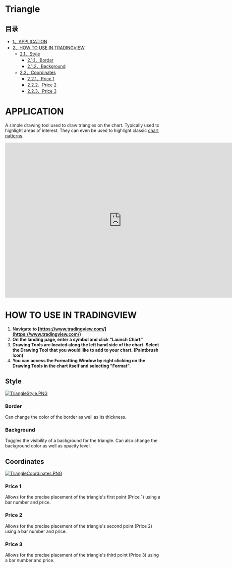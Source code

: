 # Triangle

## 目录

-   [1、APPLICATION](#APPLICATION)
-   [2、HOW TO USE IN TRADINGVIEW](#HOW_TO_USE_IN_TRADINGVIEW)
    -   [2.1、Style](#Style)
        -   [2.1.1、Border](#Border)
        -   [2.1.2、Background](#Background)
    -   [2.2、Coordinates](#Coordinates)
        -   [2.2.1、Price 1](#Price_1)
        -   [2.2.2、Price 2](#Price_2)
        -   [2.2.3、Price 3](#Price_3)

# APPLICATION

A simple drawing tool used to draw triangles on the chart. Typically used to highlight areas of interest. They can even be used to highlight classic  [chart patterns](https://www.tradingview.com/wiki/Chart_Pattern "Chart Pattern").

<iframe src="https://www.tradingview.com/embed/UHLNNy34/" frameborder="0" width="750" height="500"></iframe>

# HOW TO USE IN TRADINGVIEW

1.  **Navigate to  [https://www.tradingview.com/](https://www.tradingview.com/)**
2.  **On the landing page, enter a symbol and click "Launch Chart"**
3.  **Drawing Tools are located along the left hand side of the chart. Select the Drawing Tool that you would like to add to your chart. (Paintbrush Icon)**
4.  **You can access the Formatting Window by right clicking on the Drawing Tools in the chart itself and selecting "Format".**

## Style

[![TriangleStyle.PNG](https://wiki-pics.tradingview.com/tv/public/a/a1/TriangleStyle.PNG)](https://www.tradingview.com/wiki/File:TriangleStyle.PNG)

### Border

Can change the color of the border as well as its thickness.

### Background

Toggles the visibility of a background for the triangle. Can also change the background color as well as opacity level.

## Coordinates

[![TriangleCoordinates.PNG](https://wiki-pics.tradingview.com/tv/public/3/39/TriangleCoordinates.PNG)](https://www.tradingview.com/wiki/File:TriangleCoordinates.PNG)

### Price 1

Allows for the precise placement of the triangle's first point (Price 1) using a bar number and price.

### Price 2

Allows for the precise placement of the triangle's second point (Price 2) using a bar number and price.

### Price 3

Allows for the precise placement of the triangle's third point (Price 3) using a bar number and price.